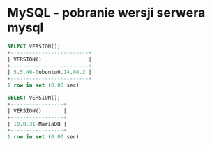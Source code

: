 MySQL - pobranie wersji serwera mysql
=====================================

``` sql
SELECT VERSION();
+-------------------------+
| VERSION()               |
+-------------------------+
| 5.5.46-0ubuntu0.14.04.2 |
+-------------------------+
1 row in set (0.00 sec)
```

``` sql
SELECT VERSION();
+-----------------+
| VERSION()       |
+-----------------+
| 10.0.31-MariaDB |
+-----------------+
1 row in set (0.00 sec)
```
